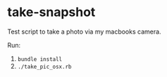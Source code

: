 # take-snapshot

Test script to take a photo via my macbooks camera.

Run:
1. `bundle install`
2. `./take_pic_osx.rb`